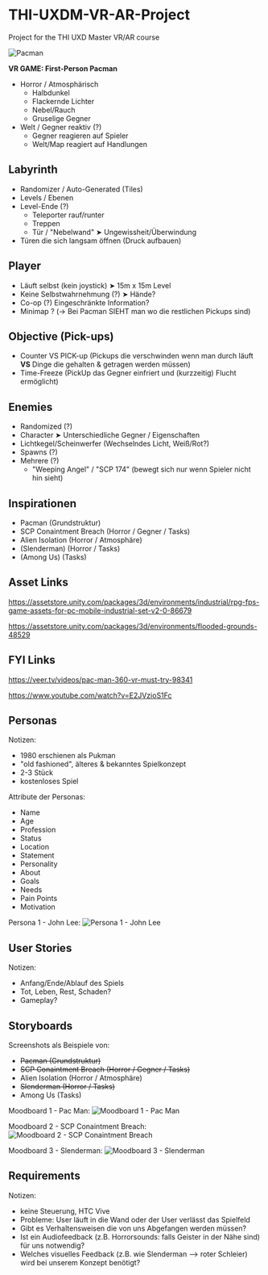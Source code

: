 # THI-UXDM-VR-AR-Project
Project for the THI UXD Master VR/AR course

![Pacman](https://katzlberger.ai/wp-content/uploads/2020/05/pacman-screen.jpg)

**VR GAME: First-Person Pacman**
- Horror / Atmosphärisch
	- Halbdunkel
	- Flackernde Lichter
	- Nebel/Rauch
	- Gruselige Gegner
- Welt / Gegner reaktiv (?)
	- Gegner reagieren auf Spieler
	- Welt/Map reagiert auf Handlungen
	
## Labyrinth
- Randomizer / Auto-Generated (Tiles)
- Levels / Ebenen
- Level-Ende (?) 
	- Teleporter rauf/runter 
	- Treppen 
	- Tür / "Nebelwand" ➤ Ungewissheit/Überwindung
- Türen die sich langsam öffnen (Druck aufbauen)

## Player
- Läuft selbst (kein joystick) ➤ 15m x 15m Level
- Keine Selbstwahrnehmung (?) ➤ Hände?
- Co-op (?) Eingeschränkte Information?
- Minimap ? (-> Bei Pacman SIEHT man wo die restlichen Pickups sind)

## Objective (Pick-ups)
- Counter VS PICK-up (Pickups die verschwinden wenn man durch läuft **VS** Dinge die gehalten & getragen werden müssen)
- Time-Freeze (PickUp das Gegner einfriert und (kurzzeitig) Flucht ermöglicht)

## Enemies
- Randomized (?)
- Character ➤ Unterschiedliche Gegner / Eigenschaften
- Lichtkegel/Scheinwerfer (Wechselndes Licht, Weiß/Rot?)
- Spawns (?)
- Mehrere (?)
	- "Weeping Angel" / "SCP 174" (bewegt sich nur wenn Spieler nicht hin sieht)
	
## Inspirationen

- Pacman (Grundstruktur)
- SCP Conaintment Breach (Horror / Gegner / Tasks)
- Alien Isolation (Horror / Atmosphäre)
- (Slenderman) (Horror / Tasks)
- (Among Us) (Tasks)

## Asset Links

https://assetstore.unity.com/packages/3d/environments/industrial/rpg-fps-game-assets-for-pc-mobile-industrial-set-v2-0-86679

https://assetstore.unity.com/packages/3d/environments/flooded-grounds-48529

## FYI Links

https://veer.tv/videos/pac-man-360-vr-must-try-98341

https://www.youtube.com/watch?v=E2JVzioS1Fc


## Personas

Notizen:
- 1980 erschienen als Pukman
- "old fashioned", älteres & bekanntes Spielkonzept
- 2-3 Stück
- kostenloses Spiel

Attribute der Personas:
- Name
- Age
- Profession
- Status
- Location
- Statement
- Personality
- About
- Goals
- Needs
- Pain Points
- Motivation

Persona 1 - John Lee:
![Persona 1 - John Lee](https://s12.directupload.net/images/201029/gy6sbnqj.png)

## User Stories

Notizen:
- Anfang/Ende/Ablauf des Spiels
- Tot, Leben, Rest, Schaden?
- Gameplay?

## Storyboards

Screenshots als Beispiele von:
- ~~Pacman (Grundstruktur)~~
- ~~SCP Conaintment Breach (Horror / Gegner / Tasks)~~
- Alien Isolation (Horror / Atmosphäre)
- ~~Slenderman (Horror / Tasks)~~
- Among Us (Tasks)

Moodboard 1 - Pac Man:
![Moodboard 1 - Pac Man](https://s12.directupload.net/images/201029/2m6a98ps.png)

Moodboard 2 - SCP Conaintment Breach:
![Moodboard 2 - SCP Conaintment Breach](https://s12.directupload.net/images/201029/zcultteq.png)

Moodboard 3 - Slenderman:
![Moodboard 3 - Slenderman](https://s12.directupload.net/images/201029/hgptkmjb.png)


## Requirements

Notizen:
- keine Steuerung, HTC Vive
- Probleme: User läuft in die Wand oder der User verlässt das Spielfeld
- Gibt es Verhaltensweisen die von uns Abgefangen werden müssen?
- Ist ein Audiofeedback (z.B. Horrorsounds: falls Geister in der Nähe sind) für uns notwendig?
- Welches visuelles Feedback (z.B. wie Slenderman --> roter Schleier) wird bei unserem Konzept benötigt?

